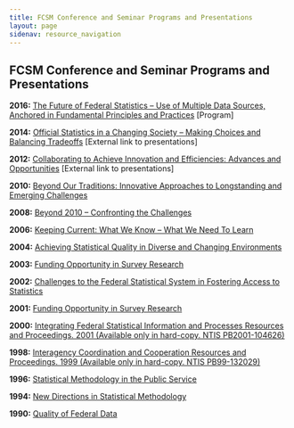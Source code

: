 ```yaml
---
title: FCSM Conference and Seminar Programs and Presentations 
layout: page
sidenav: resource_navigation
---
```


<h2 class="page-sub-title">FCSM Conference and Seminar Programs and Presentations </h2>

<p><b>2016:</b> <a class="fcsm-main-links" href="/resources/fcsm-research-conferences">The Future of Federal Statistics – Use of Multiple Data Sources, Anchored in Fundamental Principles and Practices</a> [Program]</p>

<p><b>2014:</b> <a class="fcsm-main-links" href="/resources/fcsm-research-conferences">Official Statistics in a Changing Society – Making Choices and Balancing Tradeoffs</a> [External link to presentations]</p>

<p><b>2012:</b> <a class="fcsm-main-links" href="/resources/fcsm-research-conferences">Collaborating to Achieve Innovation and Efficiencies: Advances and Opportunities</a> [External link to presentations]</p>

<p><b>2010:</b> <a class="fcsm-main-links" href="/resources/fcsm-research-conferences">Beyond Our Traditions: Innovative Approaches to Longstanding and Emerging Challenges</a></p>

<p><b>2008:</b> <a class="fcsm-main-links" href="/resources/fcsm-research-conferences">Beyond 2010 – Confronting the Challenges</a></p>

<p><b>2006:</b> <a class="fcsm-main-links" href="/resources/fcsm-research-conferences">Keeping Current: What We Know – What We Need To Learn</a></p>

<p><b>2004:</b> <a class="fcsm-main-links" href="/resources/fcsm-research-conferences">Achieving Statistical Quality in Diverse and Changing Environments</a></p>

<p><b>2003:</b> <a class="fcsm-main-links" href="/resources/fcsm-research-conferences">Funding Opportunity in Survey Research</a></p>

<p><b>2002:</b> <a class="fcsm-main-links" href="/resources/fcsm-research-conferences">Challenges to the Federal Statistical System in Fostering Access to Statistics</a></p>

<p><b>2001:</b> <a class="fcsm-main-links" href="/resources/fcsm-research-conferences">Funding Opportunity in Survey Research</a></p>

<p><b>2000:</b> <a class="fcsm-main-links" href="/resources/fcsm-research-conferences">Integrating Federal Statistical Information and Processes Resources and Proceedings. 2001 (Available only in hard-copy. NTIS PB2001-104626)</a></p>

<p><b>1998:</b> <a class="fcsm-main-links" href="/resources/fcsm-research-conferences">Interagency Coordination and Cooperation Resources and Proceedings. 1999 (Available only in hard-copy. NTIS PB99-132029)</a></p>

<p><b>1996:</b> <a class="fcsm-main-links" href="/resources/fcsm-research-conferences">Statistical Methodology in the Public Service</a></p>

<p><b>1994:</b> <a class="fcsm-main-links" href="/resources/fcsm-research-conferences">New Directions in Statistical Methodology</a></p>

<p><b>1990:</b> <a class="fcsm-main-links" href="/resources/fcsm-research-conferences">Quality of Federal Data</a></p>